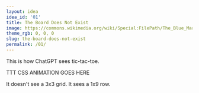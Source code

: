 ```yaml
---
layout: idea
idea_id: '01'
title: The Board Does Not Exist
image: https://commons.wikimedia.org/wiki/Special:FilePath/The_Blue_Marble.jpg
theme_rgb: 0, 0, 0
slug: the-board-does-not-exist
permalink: /01/
---
```


This is how ChatGPT sees tic-tac-toe.

TTT CSS ANIMATION GOES HERE

It doesn't see a 3x3 grid. It sees a 1x9 row.